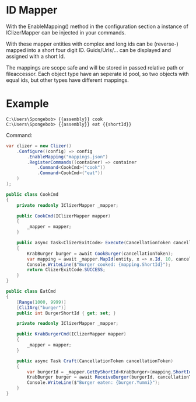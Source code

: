 # ID Mapper
With the EnableMapping() method in the configuration section a instance of IClizerMapper can be injected in your commands.

With these mapper entities with complex and long ids can be (reverse-) mapped into a short four digit ID.
Guids/Urls/... can be displayed and assigned with a short Id.

The mappings are scope safe and will be stored in passed relative path or fileaccessor.
Each object type have an seperate id pool, so two objects with equal ids, but other types have different mappings.

# Example

```batch
C:\Users\Spongebob> {{assembly}} cook
C:\Users\Spongebob> {{assembly}} eat {{shortId}}
```

Command:
```csharp
var clizer = new Clizer()
    .Configure((config) => config
        .EnableMapping("mappings.json")
        .RegisterCommands((container) => container
            .Command<CookCmd>("cook"))
            .Command<CookCmd>("eat"))
    )
);

public class CookCmd
{
    private readonly IClizerMapper _mapper;

    public CookCmd(IClizerMapper mapper)
    {
        _mapper = mapper;
    }

    public async Task<ClizerExitCode> Execute(CancellationToken cancellationToken)
    {
        KrabBurger burger = await CookBurger(cancellationToken);
        var mapping = await _mapper.MapId(entity, x => x.Id, 10, cancellationToken);
        Console.WriteLine($"Burger cooked: {mapping.ShortId}");
        return ClizerExitCode.SUCCESS;
    }
}

public class EatCmd
{
    [Range(1000, 9999)]
    [CliIArg("burger")]
    public int BurgerShortId { get; set; }

    private readonly IClizerMapper _mapper;

    public KrabBurgerCmd(IClizerMapper mapper)
    {
        _mapper = mapper;
    }

    public async Task Craft(CancellationToken cancellationToken)    
    {
        var burgerId = _mapper.GetByShortId<KrabBurger>(mapping.ShortId);
        KrabBurger burger = await ReceiveBurger(burgerId, cancellationToken);
        Console.WriteLine($"Burger eaten: {burger.Yummi}");
    }
}
```